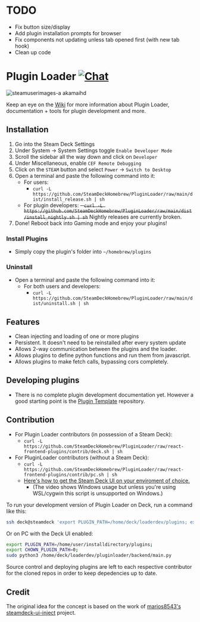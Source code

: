 # TODO
- Fix button size/display
- Add plugin installation prompts for browser
- Fix components not updating unless tab opened first (with new tab hook)
- Clean up code

# Plugin Loader [![Chat](https://img.shields.io/badge/chat-on%20discord-7289da.svg)](https://discord.gg/ZU74G2NJzk)

![steamuserimages-a akamaihd](https://user-images.githubusercontent.com/10835354/161068262-ca723dc5-6795-417a-80f6-d8c1f9d03e93.jpg)

Keep an eye on the [Wiki](https://deckbrew.xyz) for more information about Plugin Loader, documentation + tools for plugin development and more.

## Installation
1. Go into the Steam Deck Settings
2. Under System -> System Settings toggle `Enable Developer Mode`
3. Scroll the sidebar all the way down and click on `Developer`
4. Under Miscellaneous, enable `CEF Remote Debugging`
5. Click on the `STEAM` button and select `Power` -> `Switch to Desktop`
6. Open a terminal and paste the following command into it: 
    - For users:
        - `curl -L https://github.com/SteamDeckHomebrew/PluginLoader/raw/main/dist/install_release.sh | sh`
    - For plugin developers:
        ~~- `curl -L https://github.com/SteamDeckHomebrew/PluginLoader/raw/main/dist/install_nightly.sh | sh`~~
        Nightly releases are currently broken.
7. Done! Reboot back into Gaming mode and enjoy your plugins!

### Install Plugins
- Simply copy the plugin's folder into `~/homebrew/plugins`

### Uninstall
- Open a terminal and paste the following command into it:
    - For both users and developers:
        - `curl -L https://github.com/SteamDeckHomebrew/PluginLoader/raw/main/dist/uninstall.sh | sh`

## Features
- Clean injecting and loading of one or more plugins
- Persistent. It doesn't need to be reinstalled after every system update 
- Allows 2-way communication between the plugins and the loader.
- Allows plugins to define python functions and run them from javascript.
- Allows plugins to make fetch calls, bypassing cors completely.

## Developing plugins
- There is no complete plugin development documentation yet. However a good starting point is the [Plugin Template](https://github.com/SteamDeckHomebrew/decky-plugin-template) repository.



## Contribution
- For Plugin Loader contributors (in possession of a Steam Deck):
    - `curl -L https://github.com/SteamDeckHomebrew/PluginLoader/raw/react-frontend-plugins/contrib/deck.sh | sh`
- For PluginLoader contributors (without a Steam Deck):
  - `curl -L https://github.com/SteamDeckHomebrew/PluginLoader/raw/react-frontend-plugins/contrib/pc.sh | sh`
  - [Here's how to get the Steam Deck UI on your enviroment of choice.](https://youtu.be/1IAbZte8e7E?t=112)
    - (The video shows Windows usage but unless you're using WSL/cygwin this script is unsupported on Windows.)

To run your development version of Plugin Loader on Deck, run a command like this:
```bash
ssh deck@steamdeck 'export PLUGIN_PATH=/home/deck/loaderdev/plugins; export CHOWN_PLUGIN_PATH=0; echo 'password' | sudo -SE python3 /home/deck/loaderdev/pluginloader/backend/main.py'
```

Or on PC with the Deck UI enabled:
```bash
export PLUGIN_PATH=/home/user/installdirectory/plugins; 
export CHOWN_PLUGIN_PATH=0;
sudo python3 /home/deck/loaderdev/pluginloader/backend/main.py
```

Source control and deploying plugins are left to each respective contributor for the cloned repos in order to keep depedencies up to date.

## Credit

The original idea for the concept is based on the work of [marios8543's steamdeck-ui-inject](https://github.com/marios8543/steamdeck-ui-inject) project.
